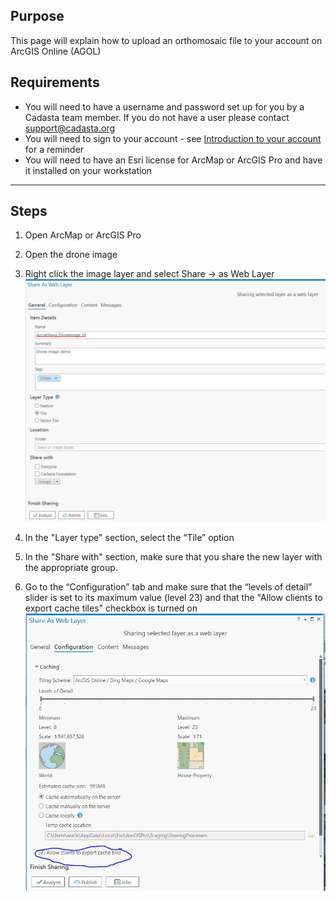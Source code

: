 ## Purpose

This page will explain how to upload an orthomosaic file to your account on ArcGIS Online (AGOL)

## Requirements

* You will need to have a username and password set up for you by a Cadasta team member. If you do not have a user please contact support@cadasta.org
* You will need to sign to your account - see [Introduction to your account](intro_to_account/index.md) for a reminder
* You will need to have an Esri license for ArcMap or ArcGIS Pro and have it installed on your workstation

-----

## Steps


1. Open ArcMap or ArcGIS Pro
2. Open the drone image
3. Right click the image layer and select Share -> as Web Layer
![](imgs/image1.jpg)

1. In the "Layer type" section, select the “Tile” option
2. In the "Share with" section, make sure that you share the new layer with the appropriate group.

3. Go to the “Configuration” tab and make sure that the “levels of detail” slider is set to its maximum value (level 23) and that the "Allow clients to export cache tiles" checkbox is turned on
![](imgs/image2.jpg)



